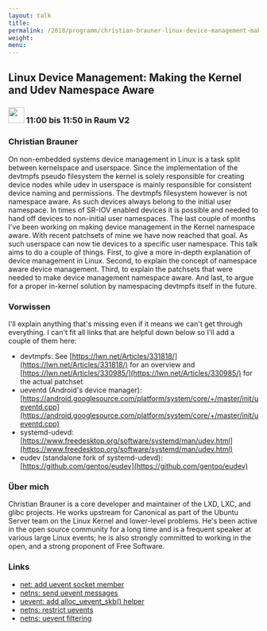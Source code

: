 ```yaml
---
layout: talk
title:
permalink: /2018/programm/christian-brauner-linux-device-management-making-the-kernel-and-udev-namespace-aware/
weight:
menu:
---
```

## Linux Device Management: Making the Kernel and Udev Namespace Aware

### <img height = "32" src="../../../images/talk.svg"> 11:00 bis 11:50 in Raum V2

### Christian Brauner

On non-embedded systems device management in Linux is a task split between kernelspace and userspace. Since the implementation of the devtmpfs pseudo filesystem the kernel is solely responsible for creating device nodes while udev in userspace is mainly responsible for consistent device naming and permissions. The devtmpfs filesystem however is not namespace aware. As such devices always belong to the initial user namespace. In times of SR-IOV enabled devices it is possible and needed to hand off devices to non-initial user namespaces. The last couple of months I've been working on making device management in the Kernel namespace aware. With recent patchsets of mine we have now reached that goal. As such userspace can now tie devices to a specific user namespace. This talk aims to do a couple of things. First, to give a more in-depth explanation of device management in Linux. Second, to explain the concept of namespace aware device management. Third, to explain the patchsets that were needed to make device management namespace aware. And last, to argue for a proper in-kernel solution by namespacing devtmpfs itself in the future.

### Vorwissen

I'll explain anything that's missing even if it means we can't get through everything. I can't fit all links that are helpful down below so I'll add a couple of them here:
- devtmpfs: See [https://lwn.net/Articles/331818/](https://lwn.net/Articles/331818/) for an overview and [https://lwn.net/Articles/330985/](https://lwn.net/Articles/330985/) for the actual patchset
- ueventd (Android's device manager): [https://android.googlesource.com/platform/system/core/+/master/init/ueventd.cpp](https://android.googlesource.com/platform/system/core/+/master/init/ueventd.cpp)
- systemd-udevd: [https://www.freedesktop.org/software/systemd/man/udev.html](https://www.freedesktop.org/software/systemd/man/udev.html)
- eudev (standalone fork of systemd-udevd): [https://github.com/gentoo/eudev](https://github.com/gentoo/eudev)

### Über mich

Christian Brauner is a core developer and maintainer of the LXD, LXC, and glibc projects. He works upstream for Canonical as part of the Ubuntu Server team on the Linux Kernel and lower-level problems. He's been active in the open source community for a long time and is a frequent speaker at various large Linux events; he is also strongly committed to working in the open, and a strong proponent of Free Software.

### Links

- <a href="https://git.kernel.org/pub/scm/linux/kernel/git/torvalds/linux.git/commit/?id=94e5e3087a67c765be98592b36d8d187566478d5" target="_blank">net: add uevent socket member</a>
- <a href="https://git.kernel.org/pub/scm/linux/kernel/git/torvalds/linux.git/commit/?id=692ec06d7c92af8ca841a6367648b9b3045344fd" target="_blank">netns: send uevent messages</a>
- <a href="https://git.kernel.org/pub/scm/linux/kernel/git/davem/net-next.git/commit/?id=26045a7b14bc7a5455e411d820110f66557d6589" target="_blank">uevent: add alloc_uevent_skb() helper</a>
- <a href="https://git.kernel.org/pub/scm/linux/kernel/git/davem/net-next.git/commit/?id=a3498436b3a0f8ec289e6847e1de40b4123e1639" target="_blank">netns: restrict uevents</a>
- <a href="https://git.kernel.org/pub/scm/linux/kernel/git/davem/net-next.git/commit/?id=90d52d4fd82007005125d9a8d2d560a1ca059b9d" target="_blank">netns: uevent filtering</a>
